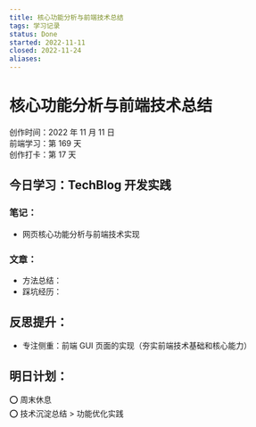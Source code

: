 ```yaml
---
title: 核心功能分析与前端技术总结
tags: 学习记录
status: Done
started: 2022-11-11
closed: 2022-11-24
aliases: 
---
```

# 核心功能分析与前端技术总结
创作时间：2022 年 11 月 11 日  
前端学习：第 169 天  
创作打卡：第 17 天
## 今日学习：TechBlog 开发实践
### 笔记：
- 网页核心功能分析与前端技术实现
### 文章：
- 方法总结：
- 踩坑经历：
## 反思提升：
- 专注侧重：前端 GUI 页面的实现（夯实前端技术基础和核心能力）
## 明日计划：
⭕ 周末休息  
⭕ 技术沉淀总结 > 功能优化实践
